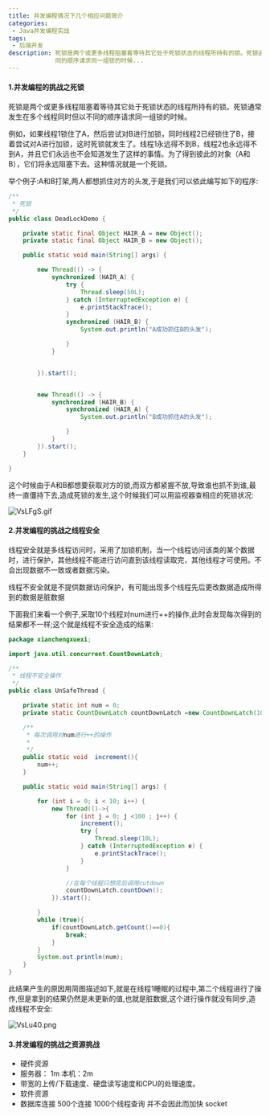 ```yaml
---
title: 并发编程情况下几个相应问题简介
categories:
 - Java并发编程实战
tags:
 - 后端开发
description: 死锁是两个或更多线程阻塞着等待其它处于死锁状态的线程所持有的锁。死锁通常发生在多个线程同时但以不
             同的顺序请求同一组锁的时候...
---
```


#### 1.并发编程的挑战之死锁

​	死锁是两个或更多线程阻塞着等待其它处于死锁状态的线程所持有的锁。死锁通常发生在多个线程同时但以不同的顺序请求同一组锁的时候。

例如，如果线程1锁住了A，然后尝试对B进行加锁，同时线程2已经锁住了B，接着尝试对A进行加锁，这时死锁就发生了。线程1永远得不到B，线程2也永远得不到A，并且它们永远也不会知道发生了这样的事情。为了得到彼此的对象（A和B），它们将永远阻塞下去。这种情况就是一个死锁。

​	举个例子:A和B打架,两人都想抓住对方的头发,于是我们可以依此编写如下的程序:

```java
/**
 * 死锁
 */
public class DeadLockDemo {

    private static final Object HAIR_A = new Object();
    private static final Object HAIR_B = new Object();

    public static void main(String[] args) {

        new Thread(() -> {
            synchronized (HAIR_A) {
                try {
                    Thread.sleep(50L);
                } catch (InterruptedException e) {
                    e.printStackTrace();
                }
                synchronized (HAIR_B) {
                    System.out.println("A成功抓住B的头发");

                }
            }


        }).start();


        new Thread(() -> {
            synchronized (HAIR_B) {
                synchronized (HAIR_A) {
                    System.out.println("B成功抓住A的头发");

                }
            }
        }).start();
    }

}

```

​	这个时候由于A和B都想要获取对方的锁,而双方都紧握不放,导致谁也抓不到谁,最终一直僵持下去,造成死锁的发生,这个时候我们可以用监视器查相应的死锁状况:

![VsLFgS.gif](https://s2.ax1x.com/2019/06/09/VsLFgS.gif)

#### 2.并发编程的挑战之线程安全

​	线程安全就是多线程访问时，采用了加锁机制，当一个线程访问该类的某个数据时，进行保护，其他线程不能进行访问直到该线程读取完，其他线程才可使用。不会出现数据不一致或者数据污染。

​	线程不安全就是不提供数据访问保护，有可能出现多个线程先后更改数据造成所得到的数据是脏数据

下面我们来看一个例子,采取10个线程对num进行++的操作,此时会发现每次得到的结果都不一样;这个就是线程不安全造成的结果:

```java
package xianchengxuexi;

import java.util.concurrent.CountDownLatch;

/**
 * 线程不安全操作
 */
public class UnSafeThread {

    private static int num = 0;
    private static CountDownLatch countDownLatch =new CountDownLatch(10);

    /**
     * 每次调用对num进行++的操作
     *
     */
    public static void  increment(){
        num++;
    }

    public static void main(String[] args) {

        for (int i = 0; i < 10; i++) {
            new Thread(()->{
                for (int j = 0; j <100 ; j++) {
                    increment();
                    try {
                        Thread.sleep(10L);
                    } catch (InterruptedException e) {
                        e.printStackTrace();
                    }
                }

                //在每个线程只想完后调用cutdown
                countDownLatch.countDown();
            }).start();

        }
        while (true){
            if(countDownLatch.getCount()==0){
                break;
            }
        }
        System.out.println(num);
    }
}
```

​	此结果产生的原因用简图描述如下,就是在线程1睡眠的过程中,第二个线程进行了操作,但是拿到的结果仍然是未更新的值,也就是脏数据,这个进行操作就没有同步,造成线程不安全:

![VsLu40.png](https://s2.ax1x.com/2019/06/09/VsLu40.png)

#### 3.并发编程的挑战之资源挑战

- 硬件资源
- 服务器： 1m 本机：2m
- 带宽的上传/下载速度、硬盘读写速度和CPU的处理速度。
- 软件资源
- 数据库连接 500个连接 1000个线程查询 并不会因此而加快 socket